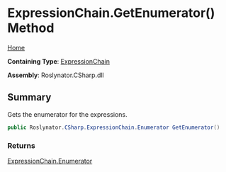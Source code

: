 # ExpressionChain\.GetEnumerator\(\) Method

[Home](../../../../README.md)

**Containing Type**: [ExpressionChain](../README.md)

**Assembly**: Roslynator\.CSharp\.dll

## Summary

Gets the enumerator for the expressions\.

```csharp
public Roslynator.CSharp.ExpressionChain.Enumerator GetEnumerator()
```

### Returns

[ExpressionChain.Enumerator](../Enumerator/README.md)

